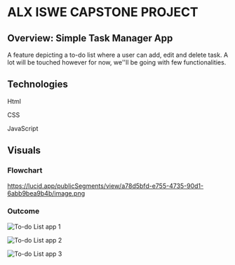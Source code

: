 # ALX ISWE CAPSTONE PROJECT

## Overview: Simple Task Manager App

A feature depicting a to-do list where a user can add, edit and delete task.
A lot will be touched however for now, we''ll be going with few functionalities.

## Technologies

Html

CSS

JavaScript

## Visuals

### Flowchart

https://lucid.app/publicSegments/view/a78d5bfd-e755-4735-90d1-6abb9bea9b4b/image.png

### Outcome
![To-do List app 1](https://github.com/Alachi24/alx_capstone_project/assets/97548378/e387618e-3690-47aa-9c41-9a743f9ed1e1)

![To-do List app 2](https://github.com/Alachi24/alx_capstone_project/assets/97548378/3732deae-c113-45d1-9a07-52bb98604ee6)

![To-do List app 3](https://github.com/Alachi24/alx_capstone_project/assets/97548378/4d9dd891-6414-485f-b082-5609af80aed1)
